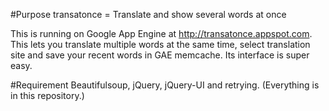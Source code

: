 #Purpose
transatonce = Translate and show several words at once  

This is running on Google App Engine at <http://transatonce.appspot.com>.  
This lets you translate multiple words at the same time, select translation site and save your recent words in GAE memcache. Its interface is super easy.

#Requirement
Beautifulsoup, jQuery, jQuery-UI and retrying. (Everything is in this repository.)
